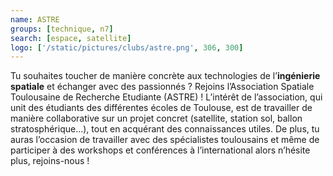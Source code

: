 ```yaml
---
name: ASTRE
groups: [technique, n7]
search: [espace, satellite]
logo: ['/static/pictures/clubs/astre.png', 306, 300]
---
```

Tu souhaites toucher de manière concrète aux technologies de l’**ingénierie spatiale** et échanger avec des passionnés ? Rejoins l’Association Spatiale Toulousaine de Recherche Etudiante (ASTRE) ! L’intérêt de l’association, qui unit des étudiants des différentes écoles de Toulouse, est de travailler de manière collaborative sur un projet concret (satellite, station sol, ballon stratosphérique…), tout en acquérant des connaissances utiles. De plus, tu auras l’occasion de travailler avec des spécialistes toulousains et même de participer à des workshops et conférences à l’international alors n’hésite plus, rejoins-nous !
